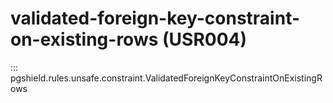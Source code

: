 # validated-foreign-key-constraint-on-existing-rows (USR004)

::: pgshield.rules.unsafe.constraint.ValidatedForeignKeyConstraintOnExistingRows

